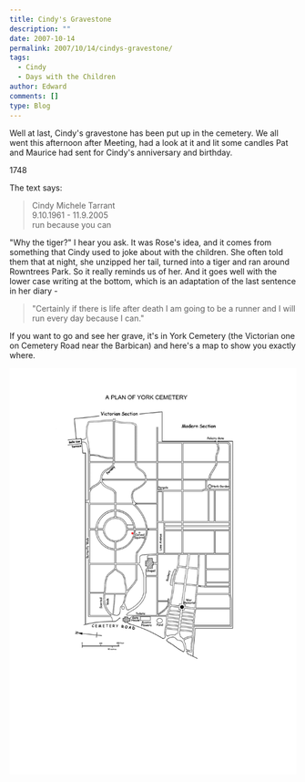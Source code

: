 ```yaml
---
title: Cindy's Gravestone
description: ""
date: 2007-10-14
permalink: 2007/10/14/cindys-gravestone/
tags:
  - Cindy
  - Days with the Children
author: Edward
comments: []
type: Blog
---
```


Well at last, Cindy\'s gravestone has been put up in the cemetery. We
all went this afternoon after Meeting, had a look at it and lit some
candles Pat and Maurice had sent for Cindy\'s anniversary and birthday.

<!-- TODO: gallery -->
<div>
<wpg2>1748</wpg2>
</div>

The text says:

> Cindy Michele Tarrant<br>
> 9.10.1961 - 11.9.2005<br>
> run because you can

\"Why the tiger?\" I hear you ask. It was Rose\'s idea, and it comes
from something that Cindy used to joke about with the children. She
often told them that at night, she unzipped her tail, turned into a
tiger and ran around Rowntrees Park. So it really reminds us of her. And
it goes well with the lower case writing at the bottom, which is an
adaptation of the last sentence in her diary - 

> \"Certainly if there is
life after death I am going to be a runner and I will run every day
because I can.\"

If you want to go and see her grave, it\'s in York Cemetery (the
Victorian one on Cemetery Road near the Barbican) and here\'s a map to
show you exactly where.

![Map to Cindy\'s grave](./york_cemetery_plan.png ) 
